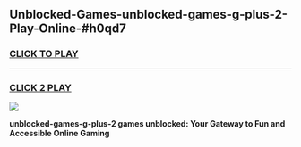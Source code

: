 
## Unblocked-Games-unblocked-games-g-plus-2-Play-Online-#h0qd7
<h3>
<a href="https://premium.freeplayer.one?title=unblocked-games-g-plus-2&ref=24F">CLICK TO PLAY</a></h3>
<hr>

<h3>
<a href="https://premium.freeplayer.one?title=unblocked-games-g-plus-2&ref=24F">CLICK 2 PLAY</a>
  
</h3>

<a href="https://premium.freeplayer.one?title=unblocked-games-g-plus-2&ref=24F/"><img src="https://clearcache.store/games.png"></a>


**unblocked-games-g-plus-2 games unblocked: Your Gateway to Fun and Accessible Online Gaming**
